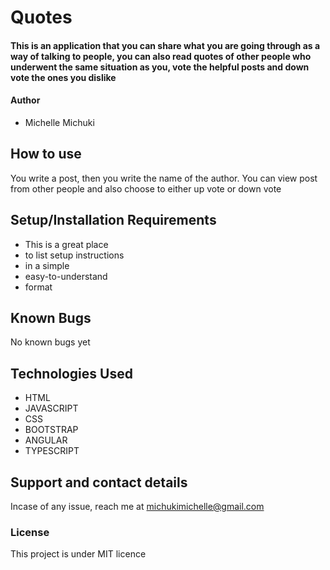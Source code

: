 # Quotes
#### This is an application that you can share what you are going through as a way of talking to people, you can also read quotes of other people who underwent the same situation as you, vote the helpful posts and down vote the ones you dislike 
#### Author
* Michelle Michuki
## How to use
You write a post, then you write the name of the author. You can view post from other people and also choose to either up vote or down vote
## Setup/Installation Requirements
* This is a great place
* to list setup instructions
* in a simple
* easy-to-understand
* format
## Known Bugs
No known bugs yet
## Technologies Used
* HTML
* JAVASCRIPT
* CSS
* BOOTSTRAP
* ANGULAR
* TYPESCRIPT
## Support and contact details
Incase of any issue, reach me at michukimichelle@gmail.com
### License
This project is under MIT licence
